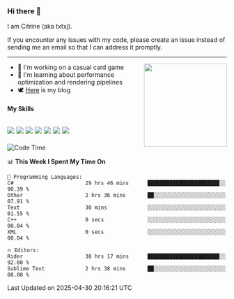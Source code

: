 ### Hi there 👋

I am Citrine (aka txtxj).

If you encounter any issues with my code, please create an issue instead of sending me an email so that I can address it promptly.

---

<img align="right" height="190" src="http://github-profile-summary-cards.vercel.app/api/cards/stats?username=txtxj&theme=vue">

- 🌱 I'm working on a casual card game
- 📖 I'm learning about performance optimization and rendering pipelines
- 🕊️ [Here](https://txtxj.top) is my blog

#### My Skills

![](https://img.shields.io/badge/Unity-000000?logo=unity&logoColor=fff)
![](https://img.shields.io/badge/C%23-239120?logo=csharp&logoColor=fff)
![](https://img.shields.io/badge/Python-3e74a2?logo=python&logoColor=fff)
![](https://img.shields.io/badge/C++-65318e?logo=cplusplus&logoColor=fff)
![](https://img.shields.io/badge/Vue-4FC08D?logo=vuedotjs&logoColor=fff)
![](https://img.shields.io/badge/Blender-f5792a?logo=blender&logoColor=fff)
![](https://img.shields.io/badge/MS%20SQL-cc2927?logo=microsoftsqlserver&logoColor=fff)
---

<!--START_SECTION:waka-->
![Code Time](http://img.shields.io/badge/Code%20Time-2%2C809%20hrs%2024%20mins-blue)

📊 **This Week I Spent My Time On** 

```text
💬 Programming Languages: 
C#                       29 hrs 46 mins      ███████████████████████░░   90.39 % 
Other                    2 hrs 36 mins       ██░░░░░░░░░░░░░░░░░░░░░░░   07.91 % 
Text                     30 mins             ░░░░░░░░░░░░░░░░░░░░░░░░░   01.55 % 
C++                      0 secs              ░░░░░░░░░░░░░░░░░░░░░░░░░   00.04 % 
XML                      0 secs              ░░░░░░░░░░░░░░░░░░░░░░░░░   00.04 % 

🔥 Editors: 
Rider                    30 hrs 17 mins      ███████████████████████░░   92.00 % 
Sublime Text             2 hrs 38 mins       ██░░░░░░░░░░░░░░░░░░░░░░░   08.00 % 
```


 Last Updated on 2025-04-30 20:16:21 UTC
<!--END_SECTION:waka-->
